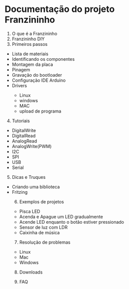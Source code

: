# Documentação do projeto Franzininho

1. O que é a Franzininho
2. Franzininho DIY 
3. Primeiros passos

<ul>
  <li>Lista de materiais </li>
  <li>Identificando os componentes </li>
  <li>Montagem da placa </li>
  <li>Pinagem </li>
  <li>Gravação do bootloader</li>
  <li>Configuração IDE Arduino </li>
  <li>Drivers </li>
        <ul>
          <li>Linux </li>
          <li>windows </li>
           <li>MAC </li> 
           <li>upload de programa </li>
</ul>
 </ul>


4. Tutoriais
<ul>
  <li>DigitalWrite </li>
  <li>DigitalRead </li>
  <li>AnalogRead</li>
  <li>AnalogWrite(PWM) </li>
  <li>I2C</li>
  <li>SPI </li>
  <li>USB </li>
  <li>Serial </li>
</ul>


5. Dicas e Truques
<ul> 
  <li> Criando uma biblioteca </li>
  <li> Fritzing </li>


6. Exemplos de projetos 
<ul>
  <li>Pisca LED</li>
  <li>Acenda e Apague um LED gradualmente</li>
  <li>Acende LED enquanto o botão estiver pressionado </li>
  <li>Sensor de luz com LDR </li>
  <li>Caixinha de música </li>
</ul>


7. Resolução de problemas 
<ul>
  <li> Linux </li>
  <li> Mac </li>
  <li> Windows </li>

</ul>

8. Downloads

9. FAQ






